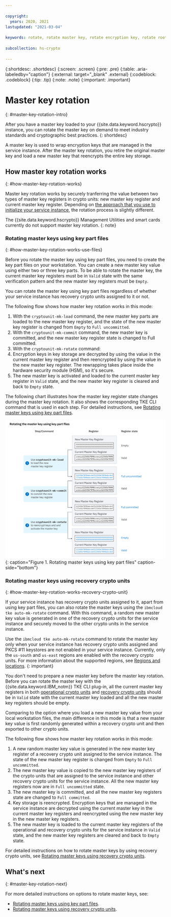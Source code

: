 ```yaml
---

copyright:
  years: 2020, 2021
lastupdated: "2021-03-04"

keywords: rotate, rotate master key, rotate encryption key, rotate root key, rotate keys automatically, key rotation, rewrap data

subcollection: hs-crypto

---
```


{:shortdesc: .shortdesc}
{:screen: .screen}
{:pre: .pre}
{:table: .aria-labeledby="caption"}
{:external: target="_blank" .external}
{:codeblock: .codeblock}
{:tip: .tip}
{:note: .note}
{:important: .important}

# Master key rotation
{: #master-key-rotation-intro}

After you have a master key loaded to your {{site.data.keyword.hscrypto}} instance, you can rotate the master key on demand to meet industry standards and cryptographic best practices.
{: shortdesc}

A master key is used to wrap encryption keys that are managed in the service instance. After the master key rotation, you retire the original master key and load a new master key that reencrypts the entire key storage.

## How master key rotation works
{: #how-master-key-rotation-works}

Master key rotation works by securely tranferring the value between two types of master key registers in crypto units: new master key register and current master key register. Depending on [the approach that you use to initialize your service instance](/docs/hs-crypto?topic=hs-crypto-initialize-instance-mode), the rotation process is slightly different.

The {{site.data.keyword.hscrypto}} Management Utilities and smart cards currently do not support master key rotation.
{: note}

### Rotating master keys using key part files
{: #how-master-key-rotation-works-use-files}

Before you rotate the master key using key part files, you need to create the key part files on your workstation. You can create a new master key value using either two or three key parts. To be able to rotate the master key, the current master key registers must be in `Valid` state with the same verification pattern and the new master key registers must be `Empty`.

You can rotate the master key using key part files regardless of whether your service instance has recovery crypto units assigned to it or not.

The following flow shows how master key rotation works in this mode:

1. With the `cryptounit-mk-load` command, the new master key parts are loaded to the new master key register, and the state of the new master key register is changed from `Empty` to `Full uncommitted`.
2. With the `cryptounit-mk-commit` command, the new master key is committed, and the new master key register state is changed to Full committed.
3. With the `cryptounit-mk-rotate` command:
  1. Encryption keys in key storage are decrypted by using the value in the current master key register and then reencrypted by using the value in the new master key register. The rewrapping takes place inside the hardware security module (HSM), so it's secure.
  2. The new master key is activated and loaded to the current master key register in `Valid` state, and the new master key register is cleared and back to `Empty` state.

The following chart illustrates how the master key register state changes during the master key rotation. It also shows the corresponding TKE CLI command that is used in each step. For detailed instructions, see [Rotating master keys using key part files](/docs/hs-crypto?topic=hs-crypto-rotate-master-key-cli).

![Rotating master keys by using key part files](/image/rotate_master_key.svg "How to rotate a master key by using key part files"){: caption="Figure 1. Rotating master keys using key part files" caption-side="bottom"}

### Rotating master keys using recovery crypto units
{: #how-master-key-rotation-works-recovery-crypto-unit}

If your service instance has recovery crypto units assigned to it, apart from using key part files, you can also rotate the master keys using the `ibmcloud tke auto-mk-rotate` command. With this command, a random new master key value is generated in one of the recovery crypto units for the service instance and securely moved to the other crypto units in the service instance.

Use the `ibmcloud tke auto-mk-rotate` command to rotate the master key only when your service instance has recovery crypto units assigned and PKCS #11 keystores are not enabled in your service instance. Currently, only the `us-south` and `us-east` regions are enabled with the recovery crypto units. For more information about the supported regions, see [Regions and locations](/docs/hs-crypto?topic=hs-crypto-regions).
{: important}

You don't need to prepare a new master key before the master key rotation. Before you can rotate the master key with the {{site.data.keyword.IBM_notm}} TKE CLI plug-in, all the current master key registers in both [operational crypto units](/docs/hs-crypto?topic=hs-crypto-initialize-instance-mode#understand-operational-crypto-unit) and [recovery crypto units](/docs/hs-crypto?topic=hs-crypto-initialize-instance-mode#understand-recovery-crypto-unit) should be in `Valid` state with the current master key loaded and all the new master key registers should be empty.

Comparing to the option where you load a new master key value from your local workstation files, the main difference in this mode is that a new master key value is first randomly generated within a recovery crypto unit and then exported to other crypto units.

The following flow shows how master key rotation works in this mode:

1. A new random master key value is generated in the new master key register of a recovery crypto unit assigned to the service instance. The state of the new master key register is changed from `Empty` to `Full uncommitted`.
2. The new master key value is copied to the new master key registers of the crypto units that are assigned to the service instance and other recovery crypto units for the service instance. All the new master key registers now are in `Full uncommitted` state.
3. The new master key is committed, and all the new master key registers state are changed to `Full committed`.
4. Key storage is reencrypted. Encryption keys that are managed in the service instance are decrypted using the current master key in the current master key registers and reencrypted using the new master key in the new master key registers.
5. The new master key is loaded to the current master key registers of the operational and recovery crypto units for the service instance in `Valid` state, and the new master key registers are cleared and back to `Empty` state.

For detailed instructions on how to rotate master keys by using recovery crypto units, see [Rotating master keys using recovery crypto units](/docs/hs-crypto?topic=hs-crypto-rotate-master-key-cli-recovery-crypto-unit).

## What's next
{: #master-key-rotation-next}

For more detailed instructions on options to rotate master keys, see:
- [Rotating master keys using key part files](/docs/hs-crypto?topic=hs-crypto-rotate-master-key-cli).
- [Rotating master keys using recovery crypto units](/docs/hs-crypto?topic=hs-crypto-rotate-master-key-cli-recovery-crypto-unit).
